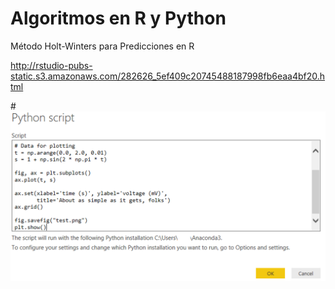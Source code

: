 # Algoritmos en R y Python
Método Holt-Winters para Predicciones en R

http://rstudio-pubs-static.s3.amazonaws.com/282626_5ef409c20745488187998fb6eaa4bf20.html

#![](Rypowerbi.png)
